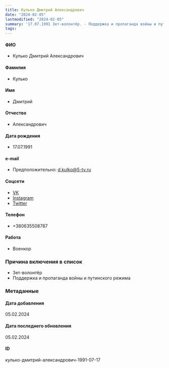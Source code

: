 ```yaml
---
title: Кулько Дмитрий Александрович
date: "2024-02-05"
lastmodified: "2024-02-05"
summary: '17.07.1991 Зет-волонтёр. - Поддержка и пропаганда войны и путинского режима'
tags: 
---
```

<!--# pp2-->
<!--## Фигурант-->
<!--### Личные данные-->
#### ФИО
- Кулько Дмитрий Александрович
#### Фамилия
- Кулько
#### Имя
- Дмитрий
#### Отчество
- Александрович
#### Дата рождения
- 17.07.1991
#### e-mail
- Предположительно: d.kulko@5-tv.ru
#### Соцсети
- [VK](vk.com/d.coolko)
- [Instagram](www.instagram.com/d.kulko)
- [Twitter](twitter.com/Cobcobbe)
#### Телефон
- +380635508787
#### Работа
- Военкор
### Причина включения в список
- Зет-волонтёр
- Поддержка и пропаганда войны и путинского режима
### Метаданные
#### Дата добавления
05.02.2024
#### Дата последнего обновления
05.02.2024
#### ID
кулько-дмитрий-александрович-1991-07-17
<!--## END;-->
